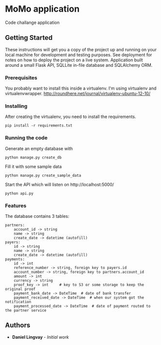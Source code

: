 # MoMo application

Code challange application

## Getting Started

These instructions will get you a copy of the project up and running on your local machine for development and testing purposes. See deployment for notes on how to deploy the project on a live system.
Application built around a small Flask API, SQLLite in-file database and SQLAlchemy ORM.

### Prerequisites

You probably want to install this inside a virtualenv. I'm using virtualenv and virtualenvwrapper.
http://roundhere.net/journal/virtualenv-ubuntu-12-10/

### Installing

After creating the virtualenv, you need to install the requirements.
```
pip install -r requirements.txt
```

### Running the code
Generate an empty database with
```
python manage.py create_db
```

Fill it with some sample data
```
python manage.py create_sample_data
```

Start the API which will listen on http://localhost:5000/
```
python api.py
```

### Features
The database contains 3 tables:
```
partners:
	account_id -> string
	name -> string
	create_date -> datetime (autofill)
payers:
	id -> string
	name -> string
	create_date -> datetime (autofill)
payments:
    id -> int
    reference_number -> string, foreign key to payers.id
    account_number -> string, foreign key to partners.account_id
    amount -> int
    currency -> string
    proof_key -> int     # key to S3 or some storage to keep the original proof
    payment_bank_date -> DateTime  # date of bank transfer
    payment_received_date -> DateTime  # when our system got the notification
    payment_processed_date -> DateTime  # date of payment routed to the partner service
```

## Authors

* **Daniel Lingvay** - *Initial work*